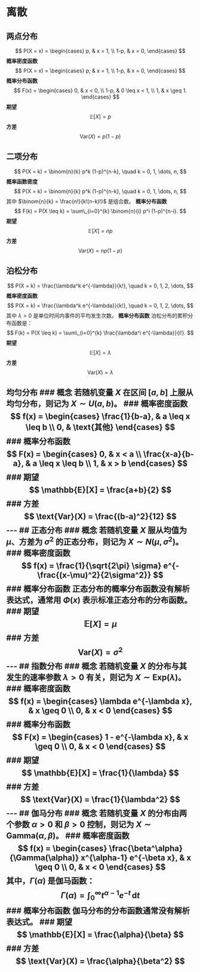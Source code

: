 # 离散

## 两点分布

$$ P(X = x) = \begin{cases} p, & x = 1, \\ 1-p, & x = 0, \end{cases} $$
**概率密度函数** $$ P(X = x) = \begin{cases} p, & x = 1, \\ 1-p, & x = 0, \end{cases} $$ **概率分布函数** $$ F(x) = \begin{cases} 0, & x < 0, \\ 1-p, & 0 \leq x < 1, \\ 1, & x \geq 1. \end{cases} $$
**期望** $$ \mathbb{E}[X] = p $$ **方差** $$ \text{Var}(X) = p(1-p) $$

## 二项分布

$$ P(X = k) = \binom{n}{k} p^k (1-p)^{n-k}, \quad k = 0, 1, \dots, n, $$
**概率函数密度**
$$ P(X = k) = \binom{n}{k} p^k (1-p)^{n-k}, \quad k = 0, 1, \dots, n, $$ 其中 $\binom{n}{k} = \frac{n!}{k!(n-k)!}$ 是组合数。
**概率分布函数** $$ F(k) = P(X \leq k) = \sum\_{i=0}^{k} \binom{n}{i} p^i (1-p)^{n-i}. $$
**期望** $$ \mathbb{E}[X] = np $$ **方差** $$ \text{Var}(X) = np(1-p) $$

## 泊松分布

$$ P(X = k) = \frac{\lambda^k e^{-\lambda}}{k!}, \quad k = 0, 1, 2, \dots, $$
**概率密度函数** $$ P(X = k) = \frac{\lambda^k e^{-\lambda}}{k!}, \quad k = 0, 1, 2, \dots, $$ 其中 $\lambda > 0$ 是单位时间内事件的平均发生次数。
**概率分布函数** 泊松分布的累积分布函数是： $$ F(k) = P(X \leq k) = \sum\_{i=0}^{k} \frac{\lambda^i e^{-\lambda}}{i!}. $$
**期望** $$ \mathbb{E}[X] = \lambda $$ **方差** $$ \text{Var}(X) = \lambda $$
## 均匀分布 ### 概念 若随机变量 $X$ 在区间 $[a, b]$ 上服从均匀分布，则记为 $X \sim U(a, b)$。 ### 概率密度函数 $$ f(x) = \begin{cases} \frac{1}{b-a}, & a \leq x \leq b \\ 0, & \text{其他} \end{cases} $$ ### 概率分布函数 $$ F(x) = \begin{cases} 0, & x < a \\ \frac{x-a}{b-a}, & a \leq x \leq b \\ 1, & x > b \end{cases} $$ ### 期望 $$ \mathbb{E}[X] = \frac{a+b}{2} $$ ### 方差 $$ \text{Var}(X) = \frac{(b-a)^2}{12} $$ --- ## 正态分布 ### 概念 若随机变量 $X$ 服从均值为 $\mu$、方差为 $\sigma^2$ 的正态分布，则记为 $X \sim N(\mu, \sigma^2)$。 ### 概率密度函数 $$ f(x) = \frac{1}{\sqrt{2\pi} \sigma} e^{-\frac{(x-\mu)^2}{2\sigma^2}} $$ ### 概率分布函数 正态分布的概率分布函数没有解析表达式，通常用 $\Phi(x)$ 表示标准正态分布的分布函数。 ### 期望 $$ \mathbb{E}[X] = \mu $$ ### 方差 $$ \text{Var}(X) = \sigma^2 $$ --- ## 指数分布 ### 概念 若随机变量 $X$ 的分布与其发生的速率参数 $\lambda > 0$ 有关，则记为 $X \sim \text{Exp}(\lambda)$。 ### 概率密度函数 $$ f(x) = \begin{cases} \lambda e^{-\lambda x}, & x \geq 0 \\ 0, & x < 0 \end{cases} $$ ### 概率分布函数 $$ F(x) = \begin{cases} 1 - e^{-\lambda x}, & x \geq 0 \\ 0, & x < 0 \end{cases} $$ ### 期望 $$ \mathbb{E}[X] = \frac{1}{\lambda} $$ ### 方差 $$ \text{Var}(X) = \frac{1}{\lambda^2} $$ --- ## 伽马分布 ### 概念 若随机变量 $X$ 的分布由两个参数 $\alpha > 0$ 和 $\beta > 0$ 控制，则记为 $X \sim \text{Gamma}(\alpha, \beta)$。 ### 概率密度函数 $$ f(x) = \begin{cases} \frac{\beta^\alpha}{\Gamma(\alpha)} x^{\alpha-1} e^{-\beta x}, & x \geq 0 \\ 0, & x < 0 \end{cases} $$ 其中，$\Gamma(\alpha)$ 是伽马函数： $$ \Gamma(\alpha) = \int_0^\infty t^{\alpha-1} e^{-t} \, \mathrm{d}t $$ ### 概率分布函数 伽马分布的分布函数通常没有解析表达式。 ### 期望 $$ \mathbb{E}[X] = \frac{\alpha}{\beta} $$ ### 方差 $$ \text{Var}(X) = \frac{\alpha}{\beta^2} $$
